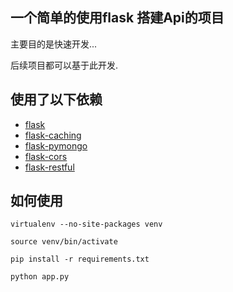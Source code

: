 ## 一个简单的使用flask 搭建Api的项目

主要目的是快速开发...

后续项目都可以基于此开发.


## 使用了以下依赖

- [flask](http://flask.pocoo.org/)
- [flask-caching](https://flask-caching.readthedocs.io/en/latest/)
- [flask-pymongo](https://flask-pymongo.readthedocs.io/)
- [flask-cors](https://flask-cors.readthedocs.io/en/latest/)
- [flask-restful](https://flask-restful.readthedocs.io/)

## 如何使用

`virtualenv --no-site-packages venv`

`source venv/bin/activate`

`pip install -r requirements.txt`

`python app.py`
